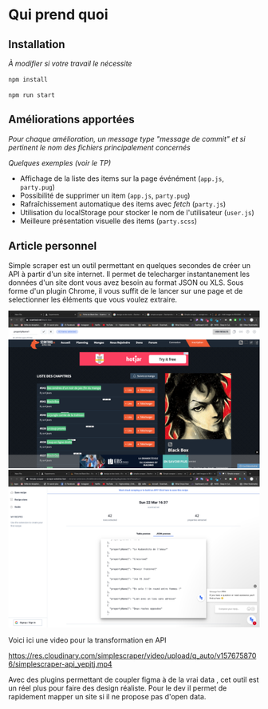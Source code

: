 # Qui prend quoi

## Installation

_À modifier si votre travail le nécessite_

`npm install`

`npm run start`

## Améliorations apportées

_Pour chaque amélioration, un message type "message de commit" et si pertinent le nom des fichiers principalement concernés_

_Quelques exemples (voir le TP)_

- Affichage de la liste des items sur la page événément (`app.js`, `party.pug`)
- Possibilité de supprimer un item (`app.js`, `party.pug`)
- Rafraîchissement automatique des items avec _fetch_ (`party.js`)
- Utilisation du localStorage pour stocker le nom de l'utilisateur (`user.js`)
- Meilleure présentation visuelle des items (`party.scss`)

## Article personnel

Simple scraper est un outil permettant en quelques secondes de créer un API à partir d'un site internet.
Il permet de telecharger instantanement les données d'un site dont vous avez besoin au format JSON ou XLS.
Sous forme d'un plugin Chrome, il vous suffit de le lancer sur une page et de selectionner les éléments que vous voulez extraire.

![Alt text](images/img1.png)
![Alt text](images/img2.png)

Voici ici une video pour la transformation en API

https://res.cloudinary.com/simplescraper/video/upload/q_auto/v1576758706/simplescraper-api_yepjtj.mp4

Avec des plugins permettant de coupler figma à de la vrai data , cet outil est un réel plus pour faire des design réaliste.
Pour le dev il permet de rapidement mapper un site si il ne propose pas d'open data.